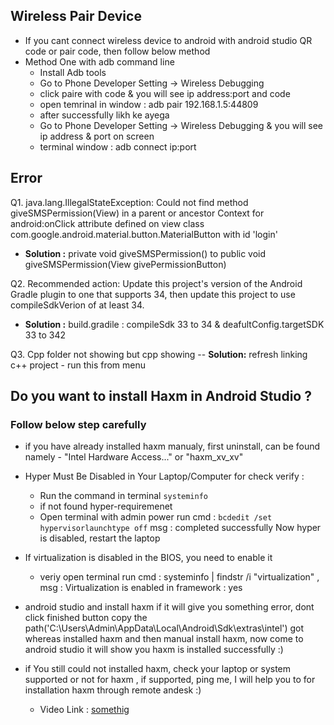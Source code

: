 ## Wireless Pair Device 
- If you cant connect wireless device to android with android studio QR code or pair code, then follow below method
- Method One with adb command line
  - Install Adb tools
  - Go to Phone Developer Setting -> Wireless Debugging
  - click paire with code & you will see ip address:port and code
  - open temrinal in window : adb pair 192.168.1.5:44809
  - after successfully likh ke ayega
  - Go to Phone Developer Setting -> Wireless Debugging & you will see ip  address & port on screen 
  - terminal window : adb connect ip:port 

## Error 
Q1. java.lang.IllegalStateException: Could not find method giveSMSPermission(View) in a parent or ancestor Context for android:onClick attribute defined on view class com.google.android.material.button.MaterialButton with id 'login'
- **Solution :** private void giveSMSPermission()  to public void giveSMSPermission(View givePermissionButton)  

Q2. Recommended action: Update this project's version of the Android Gradle plugin to one that supports 34, then update this project to use compileSdkVerion of at least 34.
- **Solution :** build.gradile : compileSdk 33 to 34 & deafultConfig.targetSDK 33 to 342

Q3. Cpp folder not showing but cpp showing 
-- **Solution:** refresh linking c++ project - run this from menu

    

## Do you want to install Haxm in Android Studio ?
### Follow below step carefully
- if you have  already installed haxm manualy, first uninstall, can be found namely  - "Intel Hardware Access..." or "haxm_xv_xv"
- Hyper Must Be Disabled in Your Laptop/Computer for check verify : 
    - Run the command in terminal ``
        systeminfo
      ``
    - if not found hyper-requiremenet
    - Open terminal with admin power run cmd : ``bcdedit /set hypervisorlaunchtype off`` msg : completed successfully
  Now hyper is disabled, restart the laptop
- If virtualization is disabled in the BIOS, you need to enable it
  - veriy  open terminal run cmd : systeminfo | findstr /i "virtualization"   , msg : Virtualization is enabled in framework : yes

- android studio and install haxm if it will give you something error, dont click finished button copy the path('C:\Users\Admin\AppData\Local\Android\Sdk\extras\intel') got whereas installed haxm and then manual install haxm, now come to android studio it will show you haxm is installed successfully :)

- if You still could not installed haxm, check your laptop or system supported or not for haxm , if supported, ping me, I will help you to for installation haxm through remote andesk :)
  -  Video Link : <a href="link">somethig</a> 
